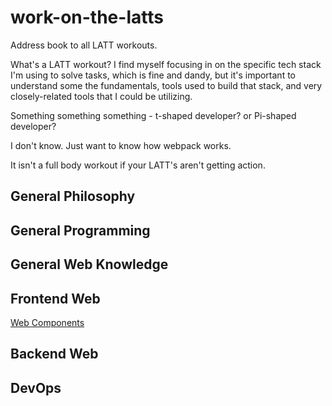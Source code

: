 # work-on-the-latts
Address book to all LATT workouts.

What's a LATT workout? I find myself focusing in on the specific tech stack I'm using to solve tasks, which is fine and dandy, but it's important to understand some the fundamentals, tools used to build that stack, and very closely-related tools that I could be utilizing. 

Something something something - t-shaped developer? or Pi-shaped developer? 

I don't know. Just want to know how webpack works.

It isn't a full body workout if your LATT's aren't getting action.

## General Philosophy

## General Programming

## General Web Knowledge

## Frontend Web
[Web Components](https://github.com/ahackit/LATT-WebComponents)

## Backend Web

## DevOps
